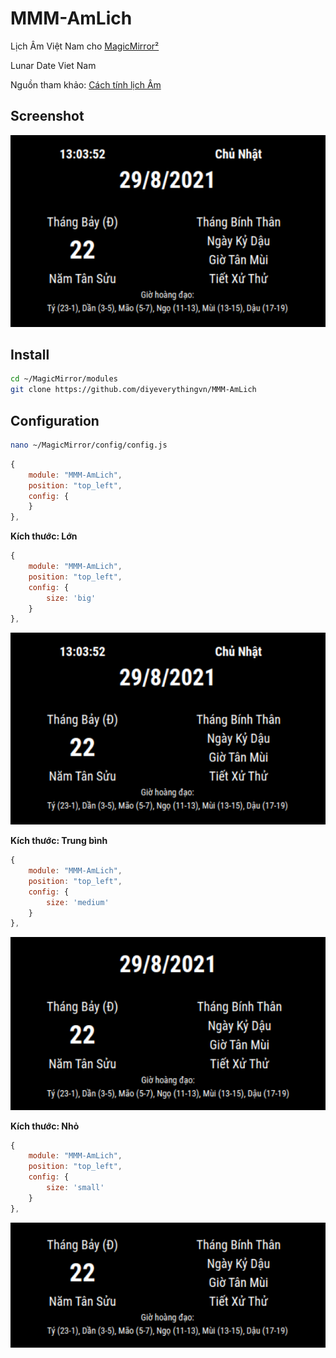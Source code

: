# MMM-AmLich
Lịch Âm Việt Nam cho [MagicMirror²](https://magicmirror.builders/)

Lunar Date Viet Nam

Nguồn tham khảo: [Cách tính lịch Âm](https://www.informatik.uni-leipzig.de/~duc/amlich/)

## Screenshot
![Screenshot](https://github.com/diyeverythingvn/MMM-AmLich/blob/main/SizeBig.PNG?raw=true)

## Install
```sh
cd ~/MagicMirror/modules
git clone https://github.com/diyeverythingvn/MMM-AmLich
```

## Configuration
```sh
nano ~/MagicMirror/config/config.js
```

```js
{
	module: "MMM-AmLich",
	position: "top_left",
	config: {
	}
},
```
<b>Kích thước: Lớn</b>

```js
{
	module: "MMM-AmLich",
	position: "top_left",
	config: {
		size: 'big'
	}
},
```
![Screenshot](https://github.com/diyeverythingvn/MMM-AmLich/blob/main/SizeBig.PNG?raw=true)

<b>Kích thước: Trung bình</b>

```js
{
	module: "MMM-AmLich",
	position: "top_left",
	config: {
		size: 'medium'
	}
},
```
![Screenshot](https://github.com/diyeverythingvn/MMM-AmLich/blob/main/SizeMedium.PNG?raw=true)

<b>Kích thước: Nhỏ</b>

```js
{
	module: "MMM-AmLich",
	position: "top_left",
	config: {
		size: 'small'
	}
},
```
![Screenshot](https://github.com/diyeverythingvn/MMM-AmLich/blob/main/SizeSmall.PNG?raw=true)
